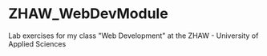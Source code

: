 # ZHAW_WebDevModule
Lab exercises for my class "Web Development" at the ZHAW - University of Applied Sciences
